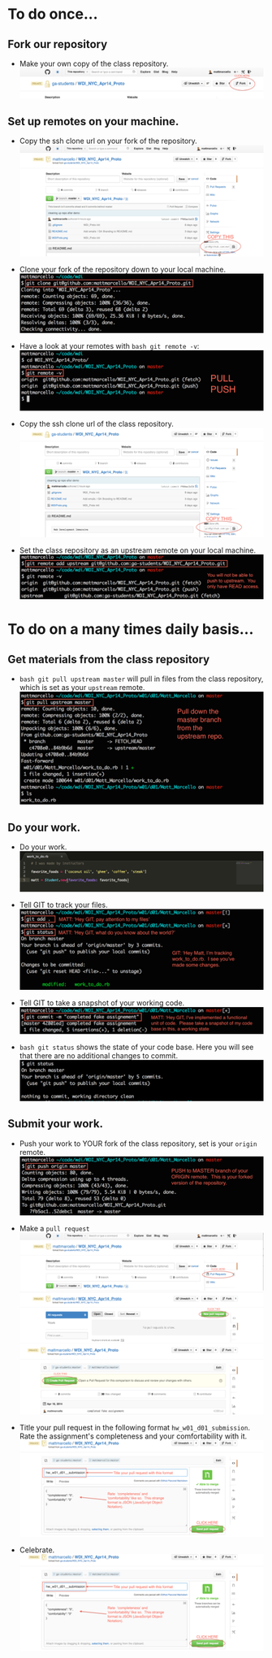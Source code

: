 # To do once...
## Fork our repository
* Make your own copy of the class repository.  
![Fork a Repo](01_fork.png)

## Set up remotes on your machine.
* Copy the ssh clone url on your fork of the repository.
![Set up remotes](02_ssh_clone_url.png)

* Clone your fork of the repository down to your local machine.
![clone](03_clone.png)

* Have a look at your remotes with ```bash git remote -v```: 
![remote](04_git_remote_v.png)

* Copy the ssh clone url of the class repository.
![copy class ssh](05_upstream_ssh_url.png)

* Set the class repository as an upstream remote on your local machine.
![set upstream](06_upstream_remote.png)

# To do on a many times daily basis...
## Get materials from the class repository
* ```bash git pull upstream master``` will pull in files from the class repository, which is set as your `upstream` remote.
![pull upsream](07_git_pull_upstream_master.png)

## Do your work.
* Do your work.
![do work](08_do_work.png)

* Tell GIT to track your files. 
![git add](09_add_your_work_to_git.png)

* Tell GIT to take a snapshot of your working code. 
![git commit](10_commit_your_work_to_git.png)

* ```bash git status``` shows the state of your code base.  Here you will see that there are no additional changes to commit.
![git status](11_commit_your_work_to_git_2.png)

## Submit your work.

* Push your work to YOUR fork of the class repository, set is your `origin` remote.
![push to origin](12_git_push_origin_master.png)

* Make a `pull request`	
![pull 1](13_pull_request_1.png)
![pull 2](14_pull_request_2.png)
![pull 3](15_create_pull_request.png)

* Title your pull request in the following format `hw_w01_d01_submission`.  Rate the assignment's completeness and your comfortability with it. 
![title the pull](16_send_pull_request.png)

* Celebrate. 
![done](16_send_pull_request.png)


















